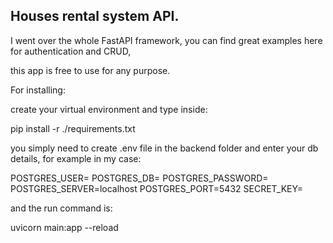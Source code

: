 Houses rental system API.
------------------------

I went over the whole FastAPI framework, you can find great examples here for authentication and CRUD,

this app is free to use for any purpose.

For installing:

create your virtual environment and type inside:

pip install -r ./requirements.txt

you simply need to create .env file in the backend folder and enter your db details, for example in my case:

POSTGRES_USER=
POSTGRES_DB=
POSTGRES_PASSWORD=
POSTGRES_SERVER=localhost
POSTGRES_PORT=5432
SECRET_KEY=


and the run command is:

uvicorn main:app --reload
